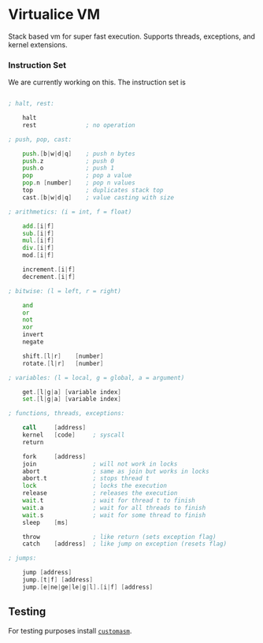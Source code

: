 
# Virtualice VM

Stack based vm for super fast execution.
Supports threads, exceptions, and kernel extensions.

### Instruction Set

We are currently working on this.
The instruction set is 

``` asm

; halt, rest:

	halt
	rest              ; no operation

; push, pop, cast:

	push.[b|w|d|q]    ; push n bytes
	push.z            ; push 0
	push.o            ; push 1
	pop               ; pop a value
	pop.n [number]    ; pop n values
	top               ; duplicates stack top
	cast.[b|w|d|q]    ; value casting with size

; arithmetics: (i = int, f = float)

	add.[i|f]
	sub.[i|f]
	mul.[i|f]
	div.[i|f]
	mod.[i|f]

	increment.[i|f]
	decrement.[i|f]

; bitwise: (l = left, r = right)

	and
	or
	not
	xor
	invert
	negate

	shift.[l|r]    [number]
	rotate.[l|r]   [number]

; variables: (l = local, g = global, a = argument)

	get.[l|g|a] [variable index]
	set.[l|g|a] [variable index]

; functions, threads, exceptions:

	call     [address]
	kernel   [code]     ; syscall
	return

	fork     [address]
	join                ; will not work in locks
	abort               ; same as join but works in locks
	abort.t             ; stops thread t
	lock                ; locks the execution
	release             ; releases the execution
	wait.t              ; wait for thread t to finish
	wait.a              ; wait for all threads to finish
	wait.s              ; wait for some thread to finish
	sleep    [ms]

	throw               ; like return (sets exception flag)
	catch    [address]  ; like jump on exception (resets flag)

; jumps:

	jump [address]
	jump.[t|f] [address]
	jump.[e|ne|ge|le|g|l].[i|f] [address]

```

## Testing

For testing purposes install [`customasm`](https://github.com/hlorenzi/customasm).
